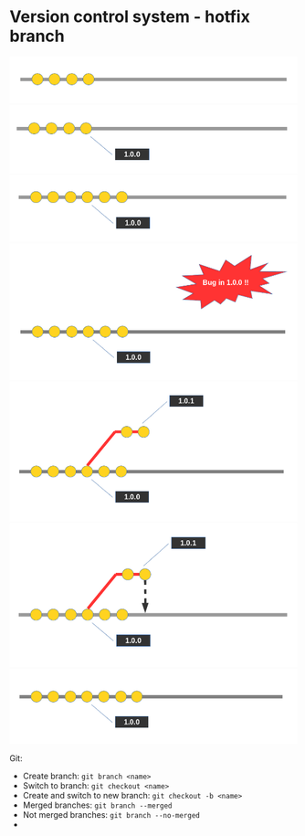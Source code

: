 # Version control system - hotfix branch

![00-branches.png](00-branches.png)
![01-branches.png](01-branches.png)
![02-branches.png](02-branches.png)
![03-branches.png](03-branches.png)
![04-branches.png](04-branches.png)
![05-branches.png](05-branches.png)
![06-branches.png](06-branches.png)

Git:
* Create branch: ```git branch <name>```
* Switch to branch: ```git checkout <name>```
* Create and switch to new branch: ```git checkout -b <name>```
* Merged branches: ```git branch --merged```
* Not merged branches: ```git branch --no-merged```
* 
